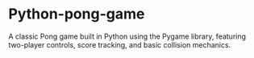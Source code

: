 # Python-pong-game
A classic Pong game built in Python using the Pygame library, featuring two-player controls, score tracking, and basic collision mechanics.
